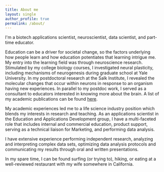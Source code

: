 ```yaml
---
title: About me
layout: single
author_profile: true
permalink: /about/
---
```


I'm a biotech applications scientist, neuroscientist, data scientist, and part-time educator.

Education can be a driver for societal change, so the factors underlying how people learn and how education potentiates that learning intrigue me. My entry into the learning field was through neuroscience research. Stimulated by my college biology courses, I investigated neural plasticity, including mechanisms of neurogenesis during graduate school at Yale University. In my postdoctoral research at the Salk Institute, I revealed the molecular changes that occur within neurons in response to an organism having new experiences. In parallel to my postdoc work, I served as a consultant to educators interested in knowing more about the brain. A list of my academic publications can be found [here](https://scholar.google.com/citations?user=wGG8V78AAAAJ&hl=en). 

My academic experiences led me to a life science industry position which blends my interests in research and teaching. As an applications scientist in the Education and Applications Development group, I have a multi-faceted role that includes internal and commercial education, product support, serving as a technical liaison for Marketing, and performing data analysis.

I have extensive experience performing independent research, analyzing and interpreting complex data sets, optimizing data analysis protocols and communicating my results through oral and written presentations.

In my spare time, I can be found surfing (or trying to), hiking, or eating at a well-reviewed restaurant with my wife somewhere in California.